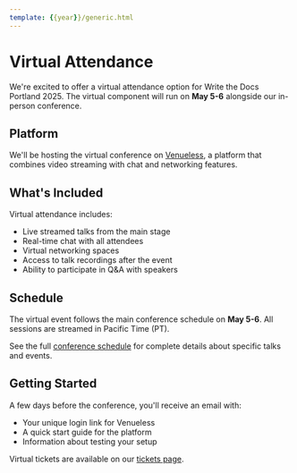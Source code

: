 ```yaml
---
template: {{year}}/generic.html
---
```


# Virtual Attendance

We're excited to offer a virtual attendance option for Write the Docs Portland 2025.
The virtual component will run on **May 5-6** alongside our in-person conference.

## Platform

We'll be hosting the virtual conference on [Venueless](https://venueless.org), 
a platform that combines video streaming with chat and networking features.

## What's Included

Virtual attendance includes:

* Live streamed talks from the main stage
* Real-time chat with all attendees
* Virtual networking spaces  
* Access to talk recordings after the event
* Ability to participate in Q&A with speakers

## Schedule

The virtual event follows the main conference schedule on **May 5-6**. All sessions are streamed in Pacific Time (PT).

See the full [conference schedule](/conf/portland/2025/schedule/) for complete details about specific talks and events.

## Getting Started

A few days before the conference, you'll receive an email with:

* Your unique login link for Venueless
* A quick start guide for the platform
* Information about testing your setup

Virtual tickets are available on our [tickets page](/conf/portland/2025/tickets/).
